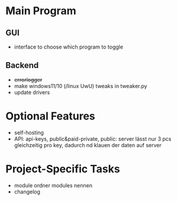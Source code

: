 # Main Program

## GUI
- interface to choose which program to toggle

## Backend
- ~~errorlogger~~
- make windows11/10 (/linux UwU) tweaks in tweaker.py
- update drivers

# Optional Features
- self-hosting
- API: api-keys, public&paid-private, public:  server lässt nur 3 pcs  gleichzeitig pro key, dadurch nd klauen  der daten  auf server

# Project-Specific Tasks
- module ordner modules nennen
- changelog